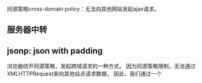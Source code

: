 

同源策略cross-domain policy：无法向其他网站发起ajax请求。


## 服务器中转

## jsonp: json with padding

浏览器绕开同源策略，发起跨域请求的一种方式。
因为同源策略限制，无法通过XMLHTTPRequest来向其他站点请求数据，
因此，我们通过一个<script>标签来发起请求，标签的source指向目标站点。

The following assumes a response object { "bar" : "baz" },

json:
```
var xhr = new XMLHttpRequest();

xhr.onreadystatechange = function () {
  if (xhr.readyState == 4 && xhr.status == 200) {
    document.getElementById("output").innerHTML = eval('(' + this.responseText + ')').bar;
  };
};

xhr.open("GET", "somewhere.php", true);
xhr.send();
```


jsonp:
```
function foo(response) {
  document.getElementById("output").innerHTML = response.bar;
};

var tag = document.createElement("script");
tag.src = 'somewhere_else.php?callback=foo';

document.getElementsByTagName("head")[0].appendChild(tag);
```

不使用script标签，直接使用jQuery来发起jsonp请求也是可以的：
```
$.ajax({
  url: 'http://otherdomain.com/datasource',
  dataType: 'jsonp',
  success: function(data) {
    // your code to handle data here
  }
});
```
这种方式jQuery会在请求后面加一个callback参数，便于后端返回。

jsonp需要服务器获取callback函数以后，需要配合前端返回`callback(data)`这种形式，不能直接返回data。
```
case get_str("callback", QueryString, "") of
    "" ->
        Req:ok({
            _ContentType = "application/json",
            _Headers = [],
            Response
        });
    Callback ->
        Req:ok({
            _ContentType = "text/plain",
            _Headers = [],
            [Callback, "(", Response, ")"]
        })
end;
```
jsonp只支持GET方法，且存在潜在的安全问题，我们应该尽可能使用cors。

## 跨域资源共享 cors: cross origin resource share

需要浏览器和服务器同时支持，目前所有浏览器都支持该功能，IE浏览器不能低于IE10。

浏览器发现是跨域请求就会带上Origin头，拿到服务器返回以后检查Response的 `Access-Control-Allow-Origin` 头部，
如果没有设置这个头，或者不支持当前域，表明服务器不支持CORS，则终止处理。

浏览器将请求分类两类，简单请求和非简单请求。

简单请求：
* 请求方法是以下三种之一：HEAD/GET/POST
* 头信息不超出以下字段：
  - Accept
  - Accept-Language
  - Content-Language
  - Last-Event-ID
  - Content-Type只限三个值：
    - application/x-www-form-urlencoded
    - multipart/form-data
    - text/plain

凡是不满足上面两个条件，就属于非简单请求。浏览器对两个请求的处理是不一样的。
对于简单请求，浏览器直接发出CORS请求，具体来说就是在头信息中增加一个Origin字段。
服务器根据这个值，决定是否同意这次请求。如果Origin指定的源，不在许可范围内，服务器会返回
一个正常的HTTP回应。浏览器发现这个回应的头信息没有包含Access-Control-Allow-Origin 字段，
就知道出错了。从而抛出一个错误。被XMLHttpRequest的onerror回调函数捕获。注意这种错误无法通过
状态码识别。因为HTTP回应的状态码可能是200.




简单请求头部加Origin字段，服务器如果认可则会多出几个头部信息：

* Access-Control-Allow-Origin，必须的，要么是请求的Origin字段，要么是一个`*`
* Access-Control-Allow-Credentials 布尔值，是否允许客户端发送cookie
* Access-Control-Expose-Headers CORS请求是时，XMLHttpRequest对象的getResponseHeader()
方法只能拿到6个基本字段：Cache-Control, Content-Language, Content-Type, Expire, Last-Modified, Pragma.
如果想拿到其他字段，就必须再这里指定。

CORS请求默认不发送cookie和HTTP认证信息。如果要把Cookie发到服务器，一方面要服务器同意，另一方面开发者必须在
AJAX请求中打开withCredentials属性。
```
xhr = new XMLHttpRequest();
xhr.withCredentials = true
```
如果要发送Cookie，Access-Control-Allow-Origin不能设为星号。必须指定明确的，与请求网页一致的域名。
同时，Cookie依然遵循同源政策，只有服务器域名设置的Cookie才会上传，其他域名的Cookie不会上传。

非简单请求，需要在正式通信前，增加一次HTTP查询请求，称为预检preflight。

OPTIONS


## 参考文档

* https://www.w3schools.com/js/js_json_jsonp.asp
* https://stackoverflow.com/questions/613962/is-jsonp-safe-to-use
* http://www.ruanyifeng.com/blog/2016/04/cors.html

